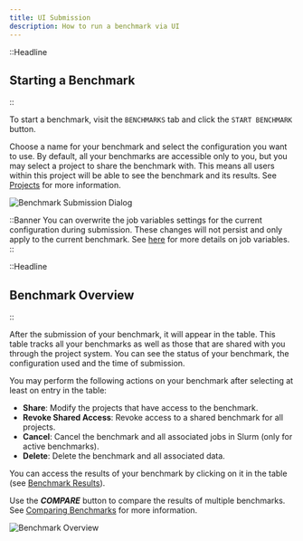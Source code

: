 ```yaml
---
title: UI Submission
description: How to run a benchmark via UI
---
```


::Headline

## Starting a Benchmark

::

To start a benchmark, visit the `BENCHMARKS` tab and click the `START BENCHMARK` button.

Choose a name for your benchmark and select the configuration you want to use. By default, all your benchmarks are accessible only to you, but you may select a project to share the benchmark with. This means all users within this project will be able to see the benchmark and its results. See [Projects](../projects) for more information.

<img src="/img/benchmark_submission.png" alt="Benchmark Submission Dialog" class="img img-40" >
</img>

::Banner
You can overwrite the job variables settings for the current configuration during submission. These changes will not persist and only apply to the current benchmark. See [here](./job-configuration#variables) for more details on job variables.
::

::Headline

## Benchmark Overview

::

After the submission of your benchmark, it will appear in the table. This table tracks all your benchmarks as well as those that are shared with you through the project system. You can see the status of your benchmark, the configuration used and the time of submission.

You may perform the following actions on your benchmark after selecting at least on entry in the table:

-   **Share**: Modify the projects that have access to the benchmark.
-   **Revoke Shared Access**: Revoke access to a shared benchmark for all projects.
-   **Cancel**: Cancel the benchmark and all associated jobs in Slurm (only for active benchmarks).
-   **Delete**: Delete the benchmark and all associated data.
<!-- The linked chapters are missing... -->
You can access the results of your benchmark by clicking on it in the table (see [Benchmark Results](#)).

Use the **_COMPARE_** button to compare the results of multiple benchmarks. See [Comparing Benchmarks](#) for more information.

<img src="/img/benchmark_overview.png" alt="Benchmark Overview" class="img img-70">
</img>
